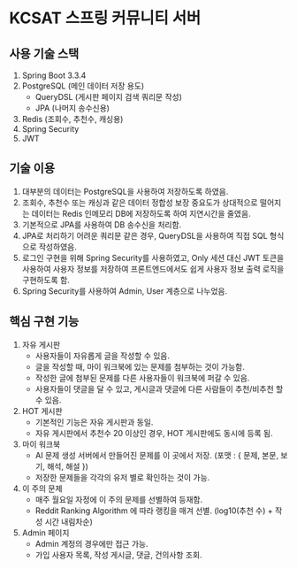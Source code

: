 # KCSAT 스프링 커뮤니티 서버

## 사용 기술 스택
1. Spring Boot 3.3.4
2. PostgreSQL (메인 데이터 저장 용도)
    - QueryDSL (게시판 페이지 검색 쿼리문 작성)
    - JPA (나머지 송수신용)
3. Redis (조회수, 추천수, 캐싱용)
4. Spring Security
5. JWT

## 기술 이용
1. 대부분의 데이터는 PostgreSQL을 사용하여 저장하도록 하였음.
2. 조회수, 추천수 또는 캐싱과 같은 데이터 정합성 보장 중요도가 상대적으로 떨어지는 데이터는 Redis 인메모리 DB에 저장하도록 하여 지연시간을 줄였음.
3. 기본적으로 JPA를 사용하여 DB 송수신을 처리함.
4. JPA로 처리하기 어려운 쿼리문 같은 경우, QueryDSL을 사용하여 직접 SQL 형식으로 작성하였음.
5. 로그인 구현을 위해 Spring Security를 사용하였고, Only 세션 대신 JWT 토큰을 사용하여 사용자 정보를 저장하여 프론트엔드에서도 쉽게 사용자 정보 출력 로직을 구현하도록 함.
6. Spring Security를 사용하여 Admin, User 계층으로 나누었음.

## 핵심 구현 기능
1. 자유 게시판
    - 사용자들이 자유롭게 글을 작성할 수 있음.
    - 글을 작성할 때, 마이 워크북에 있는 문제를 첨부하는 것이 가능함.
    - 작성한 글에 첨부된 문제를 다른 사용자들이 워크북에 퍼갈 수 있음.
    - 사용자들이 댓글을 달 수 있고, 게시글과 댓글에 다른 사람들이 추천/비추천 할 수 있음.
2. HOT 게시판
    - 기본적인 기능은 자유 게시판과 동일.
    - 자유 게시판에서 추천수 20 이상인 경우, HOT 게시판에도 동시에 등록 됨.
3. 마이 워크북
    - AI 문제 생성 서버에서 만들어진 문제를 이 곳에서 저장. (포맷 : { 문제, 본문, 보기, 해석, 해설 })
    - 저장한 문제들을 각각의 유저 별로 확인하는 것이 가능.
4. 이 주의 문제
    - 매주 월요일 자정에 이 주의 문제를 선별하여 등재함.
    - Reddit Ranking Algorithm 에 따라 랭킹을 매겨 선별. (log10(추천 수) + 작성 시간 내림차순)
5. Admin 페이지
    - Admin 계정의 경우에만 접근 가능.
    - 가입 사용자 목록, 작성 게시글, 댓글, 건의사항 조회.